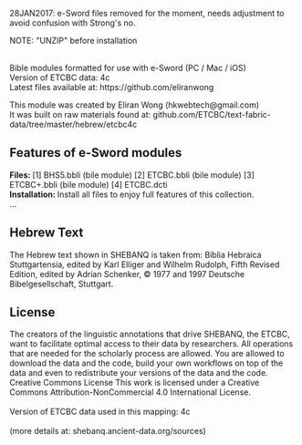 28JAN2017: e-Sword files removed for the moment, needs adjustment to avoid confusion with Strong's no.

NOTE: "UNZIP" before installation<br />
<br />

<p>Bible modules formatted for use with e-Sword (PC / Mac / iOS) <br />
Version of ETCBC data: 4c<br />
Latest files available at: https://github.com/eliranwong
</p>

<p>This module was created by Eliran Wong (hkwebtech@gmail.com)<br />
It was built on raw materials found at: github.com/ETCBC/text-fabric-data/tree/master/hebrew/etcbc4c
</p>

<h2>Features of e-Sword modules</h2>
<p>
<b>Files: </b>[1] BHS5.bbli (bile module) [2] ETCBC.bbli (bile module) [3] ETCBC+.bbli (bile module) [4] ETCBC.dcti<br />
<b>Installation: </b>Install all files to enjoy full features of this collection.<br />
...
</p>
<h2>Hebrew Text</h2>
<p>
The Hebrew text shown in SHEBANQ is taken from: Biblia Hebraica Stuttgartensia, edited by Karl Elliger and Wilhelm Rudolph, Fifth Revised Edition, edited by Adrian Schenker, © 1977 and 1997 Deutsche Bibelgesellschaft, Stuttgart.<br />
</p>
<h2>License</h2>
<p>The creators of the linguistic annotations that drive SHEBANQ, the ETCBC, want to facilitate optimal access to their data by researchers. All operations that are needed for the scholarly process are allowed. You are allowed to download the data and the code, build your own workflows on top of the data and even to redistribute your versions of the data and the code.
<br />
Creative Commons License
This work is licensed under a Creative Commons Attribution-NonCommercial 4.0 International License.<br />
<br />
Version of ETCBC data used in this mapping: 4c<br /><br />
(more details at: shebanq.ancient-data.org/sources)
</p>
